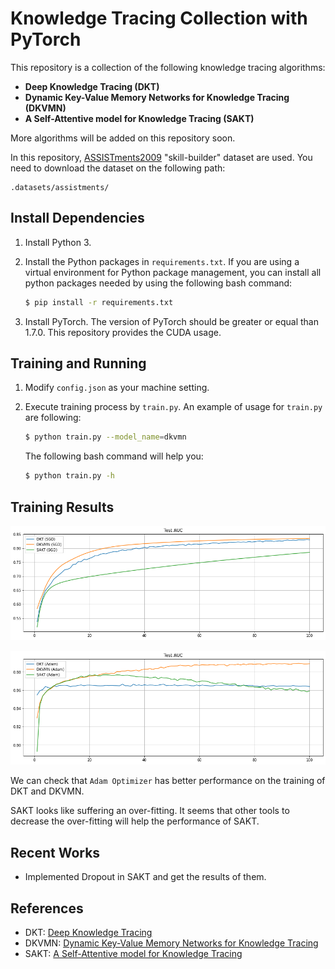 # Knowledge Tracing Collection with PyTorch

This repository is a collection of the following knowledge tracing algorithms:
- **Deep Knowledge Tracing (DKT)**
- **Dynamic Key-Value Memory Networks for Knowledge Tracing (DKVMN)**
- **A Self-Attentive model for Knowledge Tracing (SAKT)**

More algorithms will be added on this repository soon.

In this repository, [ASSISTments2009](https://sites.google.com/site/assistmentsdata/home/assistment-2009-2010-data) "skill-builder" dataset are used. You need to download the dataset on the following path:

```
.datasets/assistments/
```

## Install Dependencies
1. Install Python 3.
2. Install the Python packages in `requirements.txt`. If you are using a virtual environment for Python package management, you can install all python packages needed by using the following bash command:

    ```bash
    $ pip install -r requirements.txt
    ```

3. Install PyTorch. The version of PyTorch should be greater or equal than 1.7.0. This repository provides the CUDA usage.

## Training and Running
1. Modify `config.json` as your machine setting.
2. Execute training process by `train.py`. An example of usage for `train.py` are following:

    ```bash
    $ python train.py --model_name=dkvmn
    ```

    The following bash command will help you:

    ```bash
    $ python train.py -h
    ```

## Training Results

![](/assets/img/README/README_2021-03-24-09-50-45.png)

![](/assets/img/README/README_2021-03-24-09-50-52.png)

We can check that `Adam Optimizer` has better performance on the training of DKT and DKVMN.

SAKT looks like suffering an over-fitting. It seems that other tools to decrease the over-fitting will help the performance of SAKT.

## Recent Works
- Implemented Dropout in SAKT and get the results of them.

## References
- DKT: [Deep Knowledge Tracing](https://papers.nips.cc/paper/5654-deep-knowledge-tracing.pdf)
- DKVMN: [Dynamic Key-Value Memory Networks for Knowledge Tracing](https://arxiv.org/pdf/1611.08108.pdf)
- SAKT: [A Self-Attentive model for Knowledge Tracing](https://arxiv.org/pdf/1907.06837.pdf)